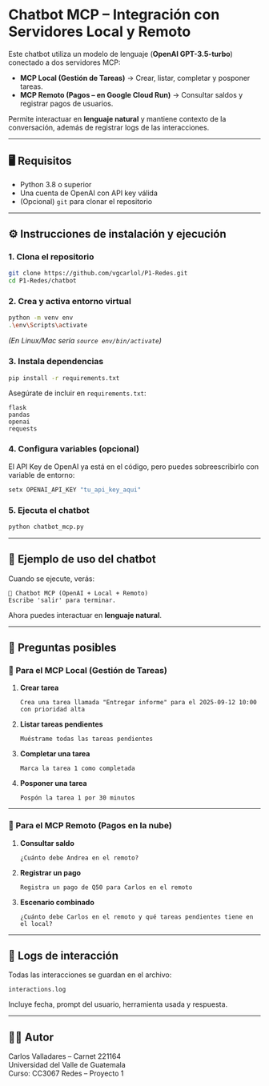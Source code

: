 # Chatbot MCP – Integración con Servidores Local y Remoto

Este chatbot utiliza un modelo de lenguaje (**OpenAI GPT-3.5-turbo**) conectado a dos servidores MCP:  

- **MCP Local (Gestión de Tareas)** → Crear, listar, completar y posponer tareas.  
- **MCP Remoto (Pagos – en Google Cloud Run)** → Consultar saldos y registrar pagos de usuarios.  

Permite interactuar en **lenguaje natural** y mantiene contexto de la conversación, además de registrar logs de las interacciones.

---

## 🖥️ Requisitos

- Python 3.8 o superior  
- Una cuenta de OpenAI con API key válida  
- (Opcional) `git` para clonar el repositorio  

---

## ⚙️ Instrucciones de instalación y ejecución

### 1. Clona el repositorio

```bash
git clone https://github.com/vgcarlol/P1-Redes.git
cd P1-Redes/chatbot
```

### 2. Crea y activa entorno virtual

```bash
python -m venv env
.\env\Scripts\activate
```

*(En Linux/Mac sería `source env/bin/activate`)*

### 3. Instala dependencias

```bash
pip install -r requirements.txt
```

Asegúrate de incluir en `requirements.txt`:
```
flask
pandas
openai
requests
```

### 4. Configura variables (opcional)

El API Key de OpenAI ya está en el código, pero puedes sobreescribirlo con variable de entorno:

```bash
setx OPENAI_API_KEY "tu_api_key_aqui"
```

### 5. Ejecuta el chatbot

```bash
python chatbot_mcp.py
```

---

## 🤖 Ejemplo de uso del chatbot

Cuando se ejecute, verás:

```
🤖 Chatbot MCP (OpenAI + Local + Remoto)
Escribe 'salir' para terminar.
```

Ahora puedes interactuar en **lenguaje natural**.  

---

## 📌 Preguntas posibles

### 🔹 Para el **MCP Local (Gestión de Tareas)**
1. **Crear tarea**  
   ```
   Crea una tarea llamada "Entregar informe" para el 2025-09-12 10:00 con prioridad alta
   ```

2. **Listar tareas pendientes**  
   ```
   Muéstrame todas las tareas pendientes
   ```

3. **Completar una tarea**  
   ```
   Marca la tarea 1 como completada
   ```

4. **Posponer una tarea**  
   ```
   Pospón la tarea 1 por 30 minutos
   ```

---

### 🔹 Para el **MCP Remoto (Pagos en la nube)**  
1. **Consultar saldo**  
   ```
   ¿Cuánto debe Andrea en el remoto?
   ```

2. **Registrar un pago**  
   ```
   Registra un pago de Q50 para Carlos en el remoto
   ```

3. **Escenario combinado**  
   ```
   ¿Cuánto debe Carlos en el remoto y qué tareas pendientes tiene en el local?
   ```

---

## 📂 Logs de interacción

Todas las interacciones se guardan en el archivo:

```
interactions.log
```

Incluye fecha, prompt del usuario, herramienta usada y respuesta.

---

## 🧑‍💻 Autor

Carlos Valladares – Carnet 221164  
Universidad del Valle de Guatemala  
Curso: CC3067 Redes – Proyecto 1  
